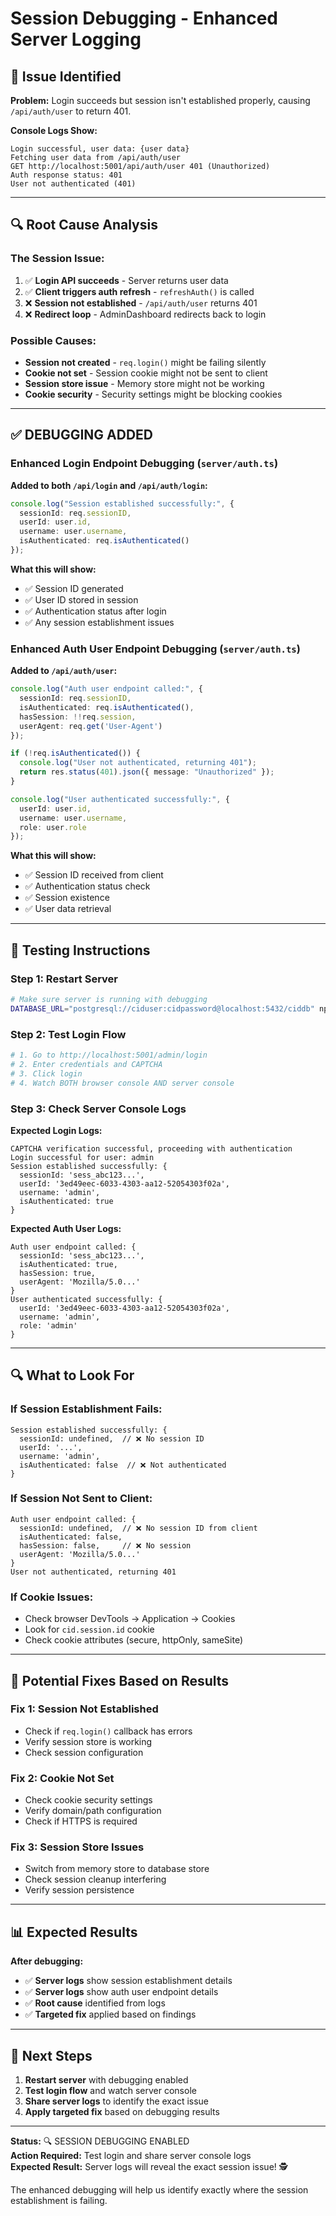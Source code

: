 # Session Debugging - Enhanced Server Logging

## 🚨 Issue Identified

**Problem:** Login succeeds but session isn't established properly, causing `/api/auth/user` to return 401.

**Console Logs Show:**
```
Login successful, user data: {user data}
Fetching user data from /api/auth/user
GET http://localhost:5001/api/auth/user 401 (Unauthorized)
Auth response status: 401
User not authenticated (401)
```

---

## 🔍 Root Cause Analysis

### **The Session Issue:**
1. ✅ **Login API succeeds** - Server returns user data
2. ✅ **Client triggers auth refresh** - `refreshAuth()` is called
3. ❌ **Session not established** - `/api/auth/user` returns 401
4. ❌ **Redirect loop** - AdminDashboard redirects back to login

### **Possible Causes:**
- **Session not created** - `req.login()` might be failing silently
- **Cookie not set** - Session cookie might not be sent to client
- **Session store issue** - Memory store might not be working
- **Cookie security** - Security settings might be blocking cookies

---

## ✅ DEBUGGING ADDED

### **Enhanced Login Endpoint Debugging** (`server/auth.ts`)

**Added to both `/api/login` and `/api/auth/login`:**
```typescript
console.log("Session established successfully:", {
  sessionId: req.sessionID,
  userId: user.id,
  username: user.username,
  isAuthenticated: req.isAuthenticated()
});
```

**What this will show:**
- ✅ Session ID generated
- ✅ User ID stored in session
- ✅ Authentication status after login
- ✅ Any session establishment issues

### **Enhanced Auth User Endpoint Debugging** (`server/auth.ts`)

**Added to `/api/auth/user`:**
```typescript
console.log("Auth user endpoint called:", {
  sessionId: req.sessionID,
  isAuthenticated: req.isAuthenticated(),
  hasSession: !!req.session,
  userAgent: req.get('User-Agent')
});

if (!req.isAuthenticated()) {
  console.log("User not authenticated, returning 401");
  return res.status(401).json({ message: "Unauthorized" });
}

console.log("User authenticated successfully:", {
  userId: user.id,
  username: user.username,
  role: user.role
});
```

**What this will show:**
- ✅ Session ID received from client
- ✅ Authentication status check
- ✅ Session existence
- ✅ User data retrieval

---

## 🧪 Testing Instructions

### **Step 1: Restart Server**
```bash
# Make sure server is running with debugging
DATABASE_URL="postgresql://ciduser:cidpassword@localhost:5432/ciddb" npm run dev
```

### **Step 2: Test Login Flow**
```bash
# 1. Go to http://localhost:5001/admin/login
# 2. Enter credentials and CAPTCHA
# 3. Click login
# 4. Watch BOTH browser console AND server console
```

### **Step 3: Check Server Console Logs**

**Expected Login Logs:**
```
CAPTCHA verification successful, proceeding with authentication
Login successful for user: admin
Session established successfully: {
  sessionId: 'sess_abc123...',
  userId: '3ed49eec-6033-4303-aa12-52054303f02a',
  username: 'admin',
  isAuthenticated: true
}
```

**Expected Auth User Logs:**
```
Auth user endpoint called: {
  sessionId: 'sess_abc123...',
  isAuthenticated: true,
  hasSession: true,
  userAgent: 'Mozilla/5.0...'
}
User authenticated successfully: {
  userId: '3ed49eec-6033-4303-aa12-52054303f02a',
  username: 'admin',
  role: 'admin'
}
```

---

## 🔍 What to Look For

### **If Session Establishment Fails:**
```
Session established successfully: {
  sessionId: undefined,  // ❌ No session ID
  userId: '...',
  username: 'admin',
  isAuthenticated: false  // ❌ Not authenticated
}
```

### **If Session Not Sent to Client:**
```
Auth user endpoint called: {
  sessionId: undefined,  // ❌ No session ID from client
  isAuthenticated: false,
  hasSession: false,     // ❌ No session
  userAgent: 'Mozilla/5.0...'
}
User not authenticated, returning 401
```

### **If Cookie Issues:**
- Check browser DevTools → Application → Cookies
- Look for `cid.session.id` cookie
- Check cookie attributes (secure, httpOnly, sameSite)

---

## 🔧 Potential Fixes Based on Results

### **Fix 1: Session Not Established**
- Check if `req.login()` callback has errors
- Verify session store is working
- Check session configuration

### **Fix 2: Cookie Not Set**
- Check cookie security settings
- Verify domain/path configuration
- Check if HTTPS is required

### **Fix 3: Session Store Issues**
- Switch from memory store to database store
- Check session cleanup interfering
- Verify session persistence

---

## 📊 Expected Results

**After debugging:**
- ✅ **Server logs** show session establishment details
- ✅ **Server logs** show auth user endpoint details
- ✅ **Root cause** identified from logs
- ✅ **Targeted fix** applied based on findings

---

## 🎯 Next Steps

1. **Restart server** with debugging enabled
2. **Test login flow** and watch server console
3. **Share server logs** to identify the exact issue
4. **Apply targeted fix** based on debugging results

---

**Status:** 🔍 SESSION DEBUGGING ENABLED  
**Action Required:** Test login and share server console logs  
**Expected Result:** Server logs will reveal the exact session issue! 🕵️

The enhanced debugging will help us identify exactly where the session establishment is failing.
